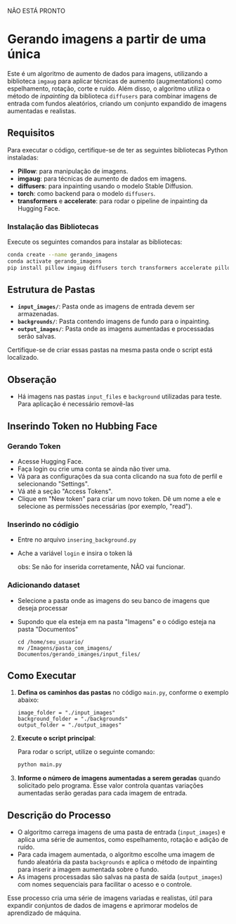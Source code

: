 NÃO ESTÁ PRONTO


# Gerando imagens a partir de uma única

Este é um algoritmo de aumento de dados para imagens, utilizando a biblioteca `imgaug` para aplicar técnicas de aumento (augmentations) como espelhamento, rotação, corte e ruído. Além disso, o algoritmo utiliza o método de *inpainting* da biblioteca `diffusers` para combinar imagens de entrada com fundos aleatórios, criando um conjunto expandido de imagens aumentadas e realistas.



## Requisitos

Para executar o código, certifique-se de ter as seguintes bibliotecas Python instaladas:

- **Pillow**: para manipulação de imagens.
- **imgaug**: para técnicas de aumento de dados em imagens.
- **diffusers**: para inpainting usando o modelo Stable Diffusion.
- **torch**: como backend para o modelo `diffusers`.
- **transformers** e **accelerate**: para rodar o pipeline de inpainting da Hugging Face.

### Instalação das Bibliotecas

Execute os seguintes comandos para instalar as bibliotecas:

```bash
conda create --name gerando_imagens
conda activate gerando_imagens
pip install pillow imgaug diffusers torch transformers accelerate pillow imgaug
```

## Estrutura de Pastas

- **`input_images/`**: Pasta onde as imagens de entrada devem ser armazenadas.
- **`backgrounds/`**: Pasta contendo imagens de fundo para o inpainting.
- **`output_images/`**: Pasta onde as imagens aumentadas e processadas serão salvas.

Certifique-se de criar essas pastas na mesma pasta onde o script está localizado.

## Obseração
- Há imagens nas pastas `input_files` e `background` utilizadas para teste. Para aplicação é necessário removê-las

## Inserindo Token no Hubbing Face

### Gerando Token

- Acesse Hugging Face.
- Faça login ou crie uma conta se ainda não tiver uma.
- Vá para as configurações da sua conta clicando na sua foto de perfil e selecionando "Settings".
- Vá até a seção "Access Tokens".
- Clique em "New token" para criar um novo token. Dê um nome a ele e selecione as permissões necessárias (por exemplo, "read").

### Inserindo no códigio

- Entre no arquivo `insering_background.py`
- Ache a variável `login` e insira o token lá

  obs: Se não for inserida corretamente, NÃO vai funcionar.


 ### Adicionando dataset

 - Selecione a pasta onde as imagens do seu banco de imagens que deseja processar
 - Supondo que ela esteja em na pasta "Imagens" e o código esteja na pasta "Documentos"

  
    ```
    cd /home/seu_usuario/
    mv /Imagens/pasta_com_imagens/ Documentos/gerando_imanges/input_files/
    ```
   

## Como Executar
1. **Defina os caminhos das pastas** no código `main.py`, conforme o exemplo abaixo:

    ```
    image_folder = "./input_images"
    background_folder = "./backgrounds"
    output_folder = "./output_images"
    ```

2. **Execute o script principal**:
   
   Para rodar o script, utilize o seguinte comando:
   
   ```bash
   python main.py
   ```

3. **Informe o número de imagens aumentadas a serem geradas** quando solicitado pelo programa. Esse valor controla quantas variações aumentadas serão geradas para cada imagem de entrada.

## Descrição do Processo

- O algoritmo carrega imagens de uma pasta de entrada (`input_images`) e aplica uma série de aumentos, como espelhamento, rotação e adição de ruído.
- Para cada imagem aumentada, o algoritmo escolhe uma imagem de fundo aleatória da pasta `backgrounds` e aplica o método de inpainting para inserir a imagem aumentada sobre o fundo.
- As imagens processadas são salvas na pasta de saída (`output_images`) com nomes sequenciais para facilitar o acesso e o controle.

Esse processo cria uma série de imagens variadas e realistas, útil para expandir conjuntos de dados de imagens e aprimorar modelos de aprendizado de máquina.

